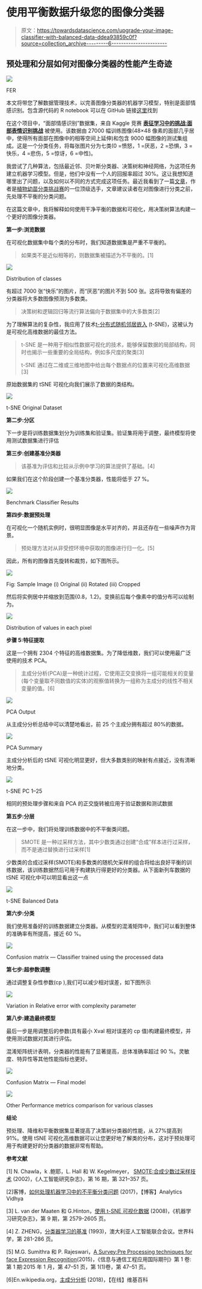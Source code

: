 # 使用平衡数据升级您的图像分类器

> 原文：<https://towardsdatascience.com/upgrade-your-image-classifier-with-balanced-data-ddea93859c0f?source=collection_archive---------6----------------------->

## 预处理和分层如何对图像分类器的性能产生奇迹

![](img/f5f13088491dd498b56a4eded95e1aef.png)

FER

本文将带您了解数据管理技术，以完善图像分类器的机器学习模型，特别是面部情感识别。包含源代码的 R notebook 可以在 GitHub 链接[这里](https://github.com/nishnab/Machine-Learning-and-Data-Visualization-Projects)找到

在这个项目中，“面部情感识别”数据集，来自 Kaggle 竞赛 [**表征学习中的挑战:面部表情识别挑战**](https://www.kaggle.com/c/challenges-in-representation-learning-facial-expression-recognition-challenge/data) 被使用。该数据由 27000 幅训练图像(48×48 像素的面部几乎居中，使得所有面部在图像中的相等空间上延伸)和包含 9000 幅图像的测试集组成。这是一个分类任务，将每张图片分为七类(0 =愤怒，1 =厌恶，2 =恐惧，3 =快乐，4 =悲伤，5 =惊讶，6 =中性)。

我尝试了几种算法，包括最近邻、贝叶斯分类器、决策树和神经网络，为这项任务建立机器学习模型。但是，他们中没有一个人的回报率超过 30%。这让我想知道哪里出了问题，以及如何以不同的方式完成这项任务。最近我看到了一篇[文章](https://medium.com/neuralspace/kaggle-1-winning-approach-for-image-classification-challenge-9c1188157a86)，作者是[植物幼苗分类挑战赛](https://www.kaggle.com/c/plant-seedlings-classification)的一位顶级选手，文章建议读者在对图像进行分类之前，先处理不平衡的分类问题。

在这篇文章中，我将解释如何使用干净平衡的数据和可视化，用决策树算法构建一个更好的图像分类器。

**第一步:浏览数据**

在可视化数据集中每个类的分布时，我们知道数据集是严重不平衡的。

> 如果类不是近似相等的，则数据集被描述为不平衡的。[1]

![](img/508142fff4c832e4c1107e78588238ff.png)

Distribution of classes

有超过 7000 张“快乐”的图片，而“厌恶”的图片不到 500 张。这将导致有偏差的分类器将大多数图像预测为多数类。

> 决策树和逻辑回归等流行算法偏向于数据集中的大多数类[2]

为了理解算法的复杂性，我应用了技术[t-分布式随机邻居嵌入](https://lvdmaaten.github.io/tsne/) (t-SNE)，这被认为是可视化高维数据的最佳方法。

> t-SNE 是一种用于相似性数据可视化的技术，能够保留数据的局部结构，同时也揭示一些重要的全局结构，例如多尺度的聚类[3]
> 
> t-SNE 通过在二维或三维地图中给出每个数据点的位置来可视化高维数据[3]

原始数据集的 tSNE 可视化向我们展示了数据的类结构。

![](img/fd735312923ec209a61cac6253fdd603.png)

t-SNE Original Dataset

**第二步:分区**

下一步是将训练数据集划分为训练集和验证集。验证集将用于调整，最终模型将使用测试数据集进行评估

**第三步:创建基准分类器**

> 该基准为评估和比较从示例中学习的算法提供了基础。[4]

如果我们在这个阶段创建一个基准分类器，性能将低于 27 %。

![](img/bc2bf9e8c1002eca473ae0d3e3ec07e6.png)

Benchmark Classifier Results

**第四步:数据预处理**

在可视化一个随机实例时，很明显图像是水平对齐的，并且还存在一些噪声作为背景。

> 预处理方法对从非受控环境中获取的图像进行归一化。[5]

因此，所有的图像首先旋转和裁剪，如下图所示。

![](img/6475bce36c204ff0187bb6eba8af3ce2.png)

Fig: Sample Image (i) Original (ii) Rotated (iii) Cropped

然后将实例居中并缩放到范围{0.8，1.2}。变换前后每个像素中的值分布可以绘制为。

![](img/0e1d7ecdfcf58c11a82677984e78fffd.png)

Distribution of values in each pixel

**步骤 5:特征提取**

这是一个拥有 2304 个特征的高维数据集。为了降低维数，我们可以使用最广泛使用的技术 PCA。

> 主成分分析(PCA)是一种统计过程，它使用正交变换将一组可能相关的变量(每个变量取不同数值的实体)的观察值转换为一组称为主成分的线性不相关变量的值。[6]

![](img/b18d39c8e6dbfdeb91c6d260cd8ae5ba.png)

PCA Output

从主成分分析总结中可以清楚地看出，前 25 个主成分拥有超过 80%的数据。

![](img/c2ad7427b71227d545f13f8ad4b4376f.png)

PCA Summary

主成分分析后的 tSNE 可视化明显更好，但大多数类别的映射有点接近，没有清晰地分类。

![](img/7083a7c02c62880280aa1c0b7f5a0254.png)

t-SNE PC 1–25

相同的预处理步骤和来自 PCA 的正交旋转被应用于验证数据和测试数据

**第五步:分层**

在这一步中，我们将处理训练数据中的不平衡类问题。

> SMOTE 是一种过采样方法，其中少数类通过创建“合成”样本进行过采样，而不是通过替换进行过采样[1]

少数类的合成过采样(SMOTE)和多数类的随机欠采样的组合将给出良好平衡的训练数据，该训练数据然后可用于构建执行得更好的分类器。从下面新列车数据的 tSNE 可视化中可以明显看出这一点

![](img/9b338bd383593460975b5fb406acd29d.png)

t-SNE Balanced Data

**第六步:分类**

我们使用准备好的训练数据建立分类器。从模型的混淆矩阵中，我们可以看到整体的准确率有所提高，接近 60 %。

![](img/80f1d0b40885f81b16cb33261790c565.png)

Confusion matrix — Classifier trained using the processed data

**第七步:超参数调整**

通过调整复杂性参数(cp ),我们可以减少相对误差，如下图所示

![](img/100a7da96c42721ea863166482247ca5.png)

Variation in Relative error with complexity parameter

**第八步:建造最终模型**

最后一步是用调整后的参数(具有最小 Xval 相对误差的 cp 值)构建最终模型，并使用测试数据对其进行评估。

混淆矩阵统计表明，分类器的性能有了显著提高，总体准确率超过 90 %。灵敏度、特异性等其他性能指标也更好。

![](img/9247bee937a3383090c27cd8ba810356.png)

Confusion Matrix — Final model

![](img/412d5b021ef13aec1469ff7b7ffc1920.png)

Other Performance metrics comparison for various classes

**结论**

预处理、降维和平衡数据集显著提高了决策树分类器的性能，从 27%提高到 91%。使用 tSNE 可视化高维数据可以让您更好地了解类的分布，这对于预处理可用于构建更好的分类器的数据非常有帮助。

**参考文献**

[1] N. Chawla，k .鲍耶，L. Hall 和 W. Kegelmeyer， [SMOTE:合成少数过采样技术](https://arxiv.org/pdf/1106.1813) (2002)，《人工智能研究杂志》，第 16 期，第 321–357 页。

[2]客博，[如何处理机器学习中的不平衡分类问题](https://www.analyticsvidhya.com/blog/2017/03/imbalanced-classification-problem) (2017)，【博客】Analytics Vidhya

[3] L. van der Maaten 和 G.Hinton，[使用 t-SNE 可视化数据](http://www.jmlr.org/papers/volume9/vandermaaten08a/vandermaaten08a.pdf) (2008)，《机器学习研究杂志》，第 9 期，第 2579-2605 页。

[4] Z. ZHENG，[分类器学习的基准](http://citeseerx.ist.psu.edu/viewdoc/download?doi=10.1.1.55.6219&rep=rep1&type=pdf) (1993)，澳大利亚人工智能联合会议。世界科学，第 281-286 页。

[5] M.G. Sumithra 和 P. Rajeswari，[A Survey:Pre Processing techniques for face Expression Recognition](http://www.aetsjournal.com/journal_issues/A_Survey:_Pre_Processing_techniques_for_Facial_Expression_Recognition.pdf)(2015)，《信息与通信工程应用国际期刊》第 1 卷:第 1 期:2015 年 1 月，第 47–51 页，第 1(1)卷，第 47–51 页。

[6]En.wikipedia.org，[主成分分析](https://en.wikipedia.org/wiki/Principal_component_analysis) (2018)，【在线】维基百科